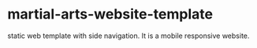 # martial-arts-website-template
static web template with side navigation.
It is a mobile responsive website.
